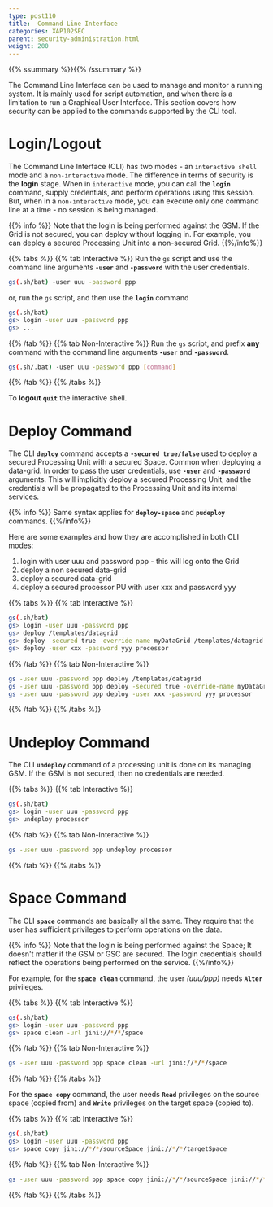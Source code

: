 ```yaml
---
type: post110
title:  Command Line Interface
categories: XAP102SEC
parent: security-administration.html
weight: 200
---
```



{{% ssummary %}}{{% /ssummary %}}



The Command Line Interface can be used to manage and monitor a running system. It is mainly used for script automation, and when there is a limitation to run a Graphical User Interface. This section covers how security can be applied to the commands supported by the CLI tool.

# Login/Logout

The Command Line Interface (CLI) has two modes - an `interactive shell` mode and a `non-interactive` mode. The difference in terms of security is the **login** stage. When in `interactive` mode, you can call the **`login`** command, supply credentials, and perform operations using this session. But, when in a `non-interactive` mode, you can execute only one command line at a time - no session is being managed.

{{% info %}}
Note that the login is being performed against the GSM. If the Grid is not secured, you can deploy without logging in. For example, you can deploy a secured Processing Unit into a non-secured Grid.
{{%/info%}}

{{% tabs %}}
{{% tab  Interactive %}}
Run the `gs` script and use the command line arguments **`-user`** and **`-password`** with the user credentials.

```bash
gs(.sh/bat) -user uuu -password ppp
```

or, run the `gs` script, and then use the **`login`** command

```bash
gs(.sh/bat)
gs> login -user uuu -password ppp
gs> ...
```

{{% /tab %}}
{{% tab  Non-Interactive %}}
Run the `gs` script, and prefix **any** command with the command line arguments **`-user`** and **`-password`**.

```bash
gs(.sh/.bat) -user uuu -password ppp [command]
```

{{% /tab %}}
{{% /tabs %}}

To **logout** **`quit`** the interactive shell.

# Deploy Command

The CLI **`deploy`** command accepts a **`-secured true/false`** used to deploy a secured Processing Unit with a secured Space. Common when deploying a data-grid.
In order to pass the user credentials, use **`-user`** and **`-password`** arguments. This will implicitly deploy a secured Processing Unit, and the credentials will be propagated to the Processing Unit and its internal services.

{{% info %}}
Same syntax applies for **`deploy-space`** and **`pudeploy`** commands.
{{%/info%}}

Here are some examples and how they are accomplished in both CLI modes:

1. login with user uuu and password ppp - this will log onto the Grid
1. deploy a non secured data-grid
1. deploy a secured data-grid
1. deploy a secured processor PU with user xxx and password yyy

{{% tabs %}}
{{% tab  Interactive %}}

```bash
gs(.sh/bat)
gs> login -user uuu -password ppp
gs> deploy /templates/datagrid
gs> deploy -secured true -override-name myDataGrid /templates/datagrid
gs> deploy -user xxx -password yyy processor
```

{{% /tab %}}
{{% tab  Non-Interactive %}}

```bash
gs -user uuu -password ppp deploy /templates/datagrid
gs -user uuu -password ppp deploy -secured true -override-name myDataGrid /templates/datagrid
gs -user uuu -password ppp deploy -user xxx -password yyy processor
```

{{% /tab %}}
{{% /tabs %}}

# Undeploy Command

The CLI **`undeploy`** command of a processing unit is done on its managing GSM. If the GSM is not secured, then no credentials are needed.

{{% tabs %}}
{{% tab  Interactive %}}

```bash
gs(.sh/bat)
gs> login -user uuu -password ppp
gs> undeploy processor
```

{{% /tab %}}
{{% tab  Non-Interactive %}}

```bash
gs -user uuu -password ppp undeploy processor
```

{{% /tab %}}
{{% /tabs %}}

# Space Command

The CLI **`space`** commands are basically all the same. They require that the user has sufficient privileges to perform operations on the data.

{{% info %}}
Note that the login is being performed against the Space; It doesn't matter if the GSM or GSC are secured. The login credentials should reflect the operations being performed on the service.
{{%/info%}}

For example, for the **`space clean`** command, the user _(uuu/ppp)_ needs **`Alter`** privileges.

{{% tabs %}}
{{% tab  Interactive %}}

```bash
gs(.sh/bat)
gs> login -user uuu -password ppp
gs> space clean -url jini://*/*/space
```

{{% /tab %}}
{{% tab  Non-Interactive %}}

```bash
gs -user uuu -password ppp space clean -url jini://*/*/space
```

{{% /tab %}}
{{% /tabs %}}

For the **`space copy`** command, the user needs **`Read`** privileges on the source space (copied from) and **`Write`** privileges on the target space (copied to).

{{% tabs %}}
{{% tab  Interactive %}}

```bash
gs(.sh/bat)
gs> login -user uuu -password ppp
gs> space copy jini://*/*/sourceSpace jini://*/*/targetSpace
```

{{% /tab %}}
{{% tab  Non-Interactive %}}

```bash
gs -user uuu -password ppp space copy jini://*/*/sourceSpace jini://*/*/targetSpace
```

{{% /tab %}}
{{% /tabs %}}


